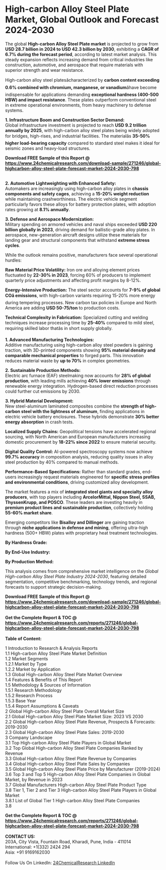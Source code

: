 <h1>High-carbon Alloy Steel Plate Market, Global Outlook and Forecast 2024-2030</h1><p>The global <strong>High-carbon Alloy Steel Plate market</strong> is projected to grow from <strong>USD 28.7 billion in 2024 to USD 42.3 billion by 2030</strong>, exhibiting a <strong>CAGR of 6.7% during the forecast period</strong>, according to latest market analysis. This steady expansion reflects increasing demand from critical industries like construction, automotive, and aerospace that require materials with superior strength and wear resistance.</p><p>High-carbon alloy steel platesâcharacterized by <strong>carbon content exceeding 0.6% combined with chromium, manganese, or vanadium</strong>âhave become indispensable for applications demanding <strong>exceptional hardness (400-500 HBW) and impact resistance</strong>. These plates outperform conventional steel in extreme operational environments, from heavy machinery to defense systems.</p><p><strong>1. Infrastructure Boom and Construction Sector Demand:</strong><br>
Global infrastructure investment is projected to reach <strong>USD 9.2 trillion annually by 2025</strong>, with high-carbon alloy steel plates being widely adopted for bridges, high-rises, and industrial facilities. The materialâs <strong>35-50% higher load-bearing capacity</strong> compared to standard steel makes it ideal for seismic zones and heavy-load structures.</p><div><b>Download FREE Sample of this Report @ 
            <a href="https://www.24chemicalresearch.com/download-sample/271246/global-highcarbon-alloy-steel-plate-forecast-market-2024-2030-798">
            https://www.24chemicalresearch.com/download-sample/271246/global-highcarbon-alloy-steel-plate-forecast-market-2024-2030-798</a></b></div><br><p><strong>2. Automotive Lightweighting with Enhanced Safety:</strong><br>
Automakers are increasingly using high-carbon alloy plates in <strong>chassis components and safety cages</strong>, achieving a <strong>15-20% weight reduction</strong> while maintaining crashworthiness. The electric vehicle segment particularly favors these alloys for battery protection plates, with adoption rates growing at <strong>8.1% annually</strong>.</p><p><strong>3. Defense and Aerospace Modernization:</strong><br>
Military spending on armored vehicles and naval ships exceeded <strong>USD 220 billion globally in 2023</strong>, driving demand for ballistic-grade alloy plates. In aerospace, new-generation aircraft designs utilize these materials for landing gear and structural components that withstand <strong>extreme stress cycles</strong>.</p><p>While the outlook remains positive, manufacturers face several operational hurdles:</p><p><strong>Raw Material Price Volatility:</strong> Iron ore and alloying element prices fluctuated by <strong>22-30% in 2023</strong>, forcing 60% of producers to implement quarterly price adjustments and affecting profit margins by 8-12%.</p><p><strong>Energy-Intensive Production:</strong> The steel sector accounts for <strong>7-9% of global COâ emissions</strong>, with high-carbon variants requiring 15-20% more energy during tempering processes. New carbon tax policies in Europe and North America are adding <strong>USD 50-75/ton</strong> to production costs.</p><p><strong>Technical Complexity in Fabrication:</strong> Specialized cutting and welding techniques increase processing time by <strong>25-40%</strong> compared to mild steel, requiring skilled labor thatâs in short supply globally.</p><p><strong>1. Advanced Manufacturing Technologies:</strong><br>
Additive manufacturing using high-carbon alloy steel powders is gaining traction, with 3D-printed components showing <strong>95% material density and comparable mechanical properties</strong> to forged parts. This innovation reduces material waste by <strong>up to 70%</strong> in complex geometries.</p><p><strong>2. Sustainable Production Methods:</strong><br>
Electric arc furnace (EAF) steelmaking now accounts for <strong>28% of global production</strong>, with leading mills achieving <strong>40% lower emissions</strong> through renewable energy integration. Hydrogen-based direct reduction processes could further cut emissions by 2030.</p><p><strong>3. Hybrid Material Development:</strong><br>
New steel-aluminum laminated composites combine the <strong>strength of high-carbon steel with the lightness of aluminum</strong>, finding applications in electric vehicle battery enclosures. These hybrids demonstrate <strong>30% better energy absorption</strong> in crash tests.</p><p><strong>Localized Supply Chains:</strong> Geopolitical tensions have accelerated regional sourcing, with North American and European manufacturers increasing domestic procurement by <strong>18-22% since 2022</strong> to ensure material security.</p><p><strong>Digital Quality Control:</strong> AI-powered spectroscopy systems now achieve <strong>99.7% accuracy</strong> in composition analysis, reducing quality issues in alloy steel production by 40% compared to manual methods.</p><p><strong>Performance-Based Specifications:</strong> Rather than standard grades, end-users increasingly request materials engineered for <strong>specific stress profiles and environmental conditions</strong>, driving customized alloy development.</p><p>The market features a mix of <strong>integrated steel giants and specialty alloy producers</strong>, with top players including <strong>ArcelorMittal, Nippon Steel, SSAB, ThyssenKrupp, and POSCO</strong>. These leaders are investing heavily in <strong>premium product lines and sustainable production</strong>, collectively holding <strong>55-60% market share</strong>.</p><p>Emerging competitors like <strong>Bisalloy and Dillinger</strong> are gaining traction through <strong>niche applications in defense and mining</strong>, offering ultra-high hardness (500+ HBW) plates with proprietary heat treatment technologies.</p><p><strong>By Hardness Grade:</strong></p><p><strong>By End-Use Industry:</strong></p><p><strong>By Production Method:</strong></p><p>This analysis comes from comprehensive market intelligence on the <em>Global High-carbon Alloy Steel Plate Industry 2024-2030</em>, featuring detailed segmentation, competitive benchmarking, technology trends, and regional forecasts to support strategic decision-making.</p><div><b>Download FREE Sample of this Report @ 
            <a href="https://www.24chemicalresearch.com/download-sample/271246/global-highcarbon-alloy-steel-plate-forecast-market-2024-2030-798">
            https://www.24chemicalresearch.com/download-sample/271246/global-highcarbon-alloy-steel-plate-forecast-market-2024-2030-798</a></b></div><br><div><b>Get the Complete Report & TOC @ 
            <a href="https://www.24chemicalresearch.com/reports/271246/global-highcarbon-alloy-steel-plate-forecast-market-2024-2030-798">
            https://www.24chemicalresearch.com/reports/271246/global-highcarbon-alloy-steel-plate-forecast-market-2024-2030-798</a></b></div><br>
            <b>Table of Content:</b><p>1 Introduction to Research & Analysis Reports<br />
    1.1 High-carbon Alloy Steel Plate Market Definition<br />
    1.2 Market Segments<br />
        1.2.1 Market by Type<br />
        1.2.2 Market by Application<br />
    1.3 Global High-carbon Alloy Steel Plate Market Overview<br />
    1.4 Features & Benefits of This Report<br />
    1.5 Methodology & Sources of Information<br />
        1.5.1 Research Methodology<br />
        1.5.2 Research Process<br />
        1.5.3 Base Year<br />
        1.5.4 Report Assumptions & Caveats<br />
2 Global High-carbon Alloy Steel Plate Overall Market Size<br />
    2.1 Global High-carbon Alloy Steel Plate Market Size: 2023 VS 2030<br />
    2.2 Global High-carbon Alloy Steel Plate Revenue, Prospects & Forecasts: 2019-2030<br />
    2.3 Global High-carbon Alloy Steel Plate Sales: 2019-2030<br />
3 Company Landscape<br />
    3.1 Top High-carbon Alloy Steel Plate Players in Global Market<br />
    3.2 Top Global High-carbon Alloy Steel Plate Companies Ranked by Revenue<br />
    3.3 Global High-carbon Alloy Steel Plate Revenue by Companies<br />
    3.4 Global High-carbon Alloy Steel Plate Sales by Companies<br />
    3.5 Global High-carbon Alloy Steel Plate Price by Manufacturer (2019-2024)<br />
    3.6 Top 3 and Top 5 High-carbon Alloy Steel Plate Companies in Global Market, by Revenue in 2023<br />
    3.7 Global Manufacturers High-carbon Alloy Steel Plate Product Type<br />
    3.8 Tier 1, Tier 2 and Tier 3 High-carbon Alloy Steel Plate Players in Global Market<br />
        3.8.1 List of Global Tier 1 High-carbon Alloy Steel Plate Companies<br />
        3.8</p><div><b>Get the Complete Report & TOC @ 
            <a href="https://www.24chemicalresearch.com/reports/271246/global-highcarbon-alloy-steel-plate-forecast-market-2024-2030-798">
            https://www.24chemicalresearch.com/reports/271246/global-highcarbon-alloy-steel-plate-forecast-market-2024-2030-798</a></b></div><br><b>CONTACT US:</b><br>
            203A, City Vista, Fountain Road, Kharadi, Pune, India - 411014<br>
            International: +1(332) 2424 294<br>
            Asia: +91 9169162030 <br><br>
            Follow Us On LinkedIn: <a href="https://www.linkedin.com/company/24chemicalresearch/">24ChemicalResearch LinkedIn</a>